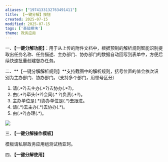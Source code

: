 ```yaml
---
aliases: ["1974133132763491411"]
title: 【一键分解】按钮
created: 2025-07-15
modified: 2025-07-15
tags: ['基础模块']
theme: 政务应用
---
```


一、**【一键分解功能】**：用于从上传的附件文档中，根据预制的解析规则智能识别提取出任务名称、任务描述、主办部门、协办部门的数据自动回写到表单中，方便后续快速批量创建督办任务。

二、**【一键分解解析规则】**支持截图中的解析规则，括号位置的值会依次识别为主办部门、协办部门。（支持多个部门，用顿号区分）

1. 请(.\*?)去主办(.\*?)去协办(.\*?)。
2. 由(.\*?)牵头(\*?)会同(.\* ?)负责(.\*?)。
3. 主办单位是(.\*)协办单位是(.\*)去跟进。
4. 请(.\*)去主办(.\*)去协办(.\*)。
5. 由(.\*?)办理(.\*)。

![](https://myhelpdoc.oss-cn-heyuan.aliyuncs.com/mdimages/7a84d78343289311d619fa0cf8429a64.jpg)

三、**【一键分解操作模板】**

模板请私聊政务应用组测试杨亚珂。

四、**【一键分解使用】**

